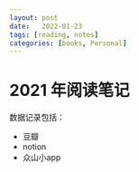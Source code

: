 ```yaml
---
layout: post
date:   2022-01-23
tags: [reading, notes]
categories: [books, Personal]
---
```


# 2021 年阅读笔记

数据记录包括：

- 豆瓣
- notion
- 众山小app
